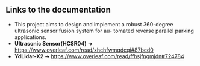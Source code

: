 ## Links to the documentation
- This project aims to design and implement a robust 360-degree ultrasonic sensor fusion system for au-
tomated reverse parallel parking applications.
- **Ultrasonic Sensor(HCSR04)** 
  ➜ https://www.overleaf.com/read/xhchfwmqdcqj#87bcd0
- **YdLidar-X2** 
  ➜ https://www.overleaf.com/read/ffhsjfngmjdn#724784
